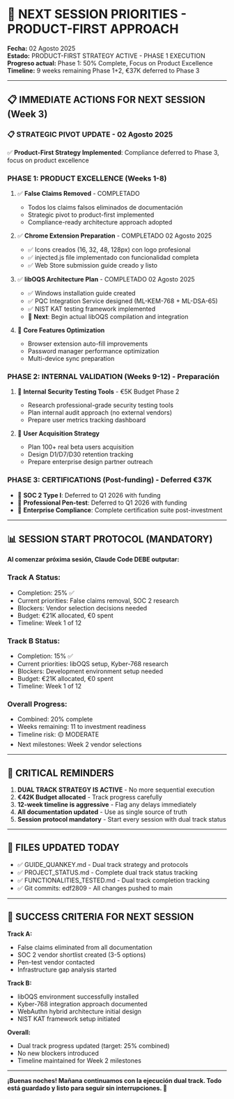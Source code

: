 # 🎯 NEXT SESSION PRIORITIES - PRODUCT-FIRST APPROACH

**Fecha:** 02 Agosto 2025  
**Estado:** PRODUCT-FIRST STRATEGY ACTIVE - PHASE 1 EXECUTION  
**Progreso actual:** Phase 1: 50% Complete, Focus on Product Excellence  
**Timeline:** 9 weeks remaining Phase 1+2, €37K deferred to Phase 3

---

## 📋 IMMEDIATE ACTIONS FOR NEXT SESSION (Week 3)

### **📋 STRATEGIC PIVOT UPDATE - 02 Agosto 2025**
✅ **Product-First Strategy Implemented**: Compliance deferred to Phase 3, focus on product excellence

### **PHASE 1: PRODUCT EXCELLENCE (Weeks 1-8)**
1. ✅ **False Claims Removed** - COMPLETADO
   - Todos los claims falsos eliminados de documentación
   - Strategic pivot to product-first implemented
   - Compliance-ready architecture approach adopted

2. ✅ **Chrome Extension Preparation** - COMPLETADO 02 Agosto 2025
   - ✅ Icons creados (16, 32, 48, 128px) con logo profesional
   - ✅ injected.js file implementado con funcionalidad completa
   - ✅ Web Store submission guide creado y listo

3. ✅ **libOQS Architecture Plan** - COMPLETADO 02 Agosto 2025
   - ✅ Windows installation guide created
   - ✅ PQC Integration Service designed (ML-KEM-768 + ML-DSA-65)
   - ✅ NIST KAT testing framework implemented
   - 🔄 **Next**: Begin actual libOQS compilation and integration

4. 🔄 **Core Features Optimization**
   - Browser extension auto-fill improvements
   - Password manager performance optimization
   - Multi-device sync preparation

### **PHASE 2: INTERNAL VALIDATION (Weeks 9-12)** - Preparación
1. 📅 **Internal Security Testing Tools** - €5K Budget Phase 2
   - Research professional-grade security testing tools
   - Plan internal audit approach (no external vendors)
   - Prepare user metrics tracking dashboard

2. 📅 **User Acquisition Strategy**
   - Plan 100+ real beta users acquisition
   - Design D1/D7/D30 retention tracking
   - Prepare enterprise design partner outreach

### **PHASE 3: CERTIFICATIONS (Post-funding)** - Deferred €37K
- 📅 **SOC 2 Type I**: Deferred to Q1 2026 with funding
- 📅 **Professional Pen-test**: Deferred to Q1 2026 with funding
- 📅 **Enterprise Compliance**: Complete certification suite post-investment

---

## 📊 SESSION START PROTOCOL (MANDATORY)

**Al comenzar próxima sesión, Claude Code DEBE outputar:**

### Track A Status:
- Completion: 25% ✅
- Current priorities: False claims removal, SOC 2 research
- Blockers: Vendor selection decisions needed
- Budget: €21K allocated, €0 spent
- Timeline: Week 1 of 12

### Track B Status:
- Completion: 15% ✅  
- Current priorities: libOQS setup, Kyber-768 research
- Blockers: Development environment setup needed
- Budget: €21K allocated, €0 spent
- Timeline: Week 1 of 12

### Overall Progress:
- Combined: 20% complete
- Weeks remaining: 11 to investment readiness
- Timeline risk: 🟡 MODERATE
- Next milestones: Week 2 vendor selections

---

## 🚨 CRITICAL REMINDERS

1. **DUAL TRACK STRATEGY IS ACTIVE** - No more sequential execution
2. **€42K Budget allocated** - Track progress carefully
3. **12-week timeline is aggressive** - Flag any delays immediately
4. **All documentation updated** - Use as single source of truth
5. **Session protocol mandatory** - Start every session with dual track status

---

## 📁 FILES UPDATED TODAY
- ✅ GUIDE_QUANKEY.md - Dual track strategy and protocols
- ✅ PROJECT_STATUS.md - Complete dual track status tracking
- ✅ FUNCTIONALITIES_TESTED.md - Dual track completion tracking  
- ✅ Git commits: edf2809 - All changes pushed to main

---

## 🎯 SUCCESS CRITERIA FOR NEXT SESSION

**Track A:**
- False claims eliminated from all documentation
- SOC 2 vendor shortlist created (3-5 options)
- Pen-test vendor contacted
- Infrastructure gap analysis started

**Track B:**
- libOQS environment successfully installed
- Kyber-768 integration approach documented
- WebAuthn hybrid architecture initial design
- NIST KAT framework setup initiated

**Overall:**
- Dual track progress updated (target: 25% combined)
- No new blockers introduced
- Timeline maintained for Week 2 milestones

---

**¡Buenas noches! Mañana continuamos con la ejecución dual track. Todo está guardado y listo para seguir sin interrupciones. 🚀**